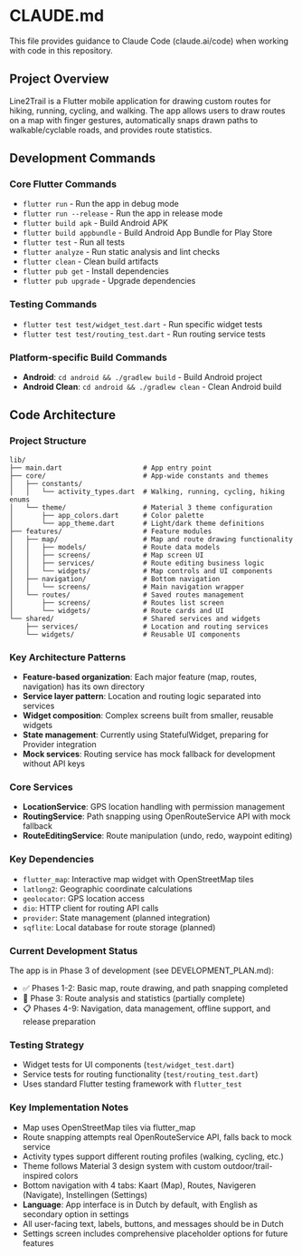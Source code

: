 # CLAUDE.md

This file provides guidance to Claude Code (claude.ai/code) when working with code in this repository.

## Project Overview

Line2Trail is a Flutter mobile application for drawing custom routes for hiking, running, cycling, and walking. The app allows users to draw routes on a map with finger gestures, automatically snaps drawn paths to walkable/cyclable roads, and provides route statistics.

## Development Commands

### Core Flutter Commands
- `flutter run` - Run the app in debug mode
- `flutter run --release` - Run the app in release mode
- `flutter build apk` - Build Android APK
- `flutter build appbundle` - Build Android App Bundle for Play Store
- `flutter test` - Run all tests
- `flutter analyze` - Run static analysis and lint checks
- `flutter clean` - Clean build artifacts
- `flutter pub get` - Install dependencies
- `flutter pub upgrade` - Upgrade dependencies

### Testing Commands
- `flutter test test/widget_test.dart` - Run specific widget tests
- `flutter test test/routing_test.dart` - Run routing service tests

### Platform-specific Build Commands
- **Android**: `cd android && ./gradlew build` - Build Android project
- **Android Clean**: `cd android && ./gradlew clean` - Clean Android build

## Code Architecture

### Project Structure
```
lib/
├── main.dart                    # App entry point
├── core/                        # App-wide constants and themes
│   ├── constants/
│   │   └── activity_types.dart  # Walking, running, cycling, hiking enums
│   └── theme/                   # Material 3 theme configuration
│       ├── app_colors.dart      # Color palette
│       └── app_theme.dart       # Light/dark theme definitions
├── features/                    # Feature modules
│   ├── map/                     # Map and route drawing functionality
│   │   ├── models/              # Route data models
│   │   ├── screens/             # Map screen UI
│   │   ├── services/            # Route editing business logic
│   │   └── widgets/             # Map controls and UI components
│   ├── navigation/              # Bottom navigation
│   │   └── screens/             # Main navigation wrapper
│   └── routes/                  # Saved routes management
│       ├── screens/             # Routes list screen
│       └── widgets/             # Route cards and UI
└── shared/                      # Shared services and widgets
    ├── services/                # Location and routing services
    └── widgets/                 # Reusable UI components
```

### Key Architecture Patterns
- **Feature-based organization**: Each major feature (map, routes, navigation) has its own directory
- **Service layer pattern**: Location and routing logic separated into services
- **Widget composition**: Complex screens built from smaller, reusable widgets
- **State management**: Currently using StatefulWidget, preparing for Provider integration
- **Mock services**: Routing service has mock fallback for development without API keys

### Core Services
- **LocationService**: GPS location handling with permission management
- **RoutingService**: Path snapping using OpenRouteService API with mock fallback
- **RouteEditingService**: Route manipulation (undo, redo, waypoint editing)

### Key Dependencies
- `flutter_map`: Interactive map widget with OpenStreetMap tiles
- `latlong2`: Geographic coordinate calculations
- `geolocator`: GPS location access
- `dio`: HTTP client for routing API calls
- `provider`: State management (planned integration)
- `sqflite`: Local database for route storage (planned)

### Current Development Status
The app is in Phase 3 of development (see DEVELOPMENT_PLAN.md):
- ✅ Phases 1-2: Basic map, route drawing, and path snapping completed
- 🚧 Phase 3: Route analysis and statistics (partially complete)
- 📋 Phases 4-9: Navigation, data management, offline support, and release preparation

### Testing Strategy
- Widget tests for UI components (`test/widget_test.dart`)
- Service tests for routing functionality (`test/routing_test.dart`)
- Uses standard Flutter testing framework with `flutter_test`

### Key Implementation Notes
- Map uses OpenStreetMap tiles via flutter_map
- Route snapping attempts real OpenRouteService API, falls back to mock service
- Activity types support different routing profiles (walking, cycling, etc.)
- Theme follows Material 3 design system with custom outdoor/trail-inspired colors
- Bottom navigation with 4 tabs: Kaart (Map), Routes, Navigeren (Navigate), Instellingen (Settings)
- **Language**: App interface is in Dutch by default, with English as secondary option in settings
- All user-facing text, labels, buttons, and messages should be in Dutch
- Settings screen includes comprehensive placeholder options for future features